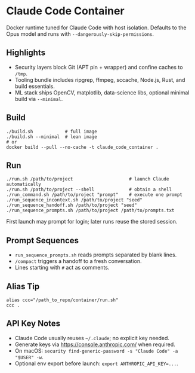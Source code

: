# Claude Code Container

Docker runtime tuned for Claude Code with host isolation. Defaults to the Opus model and runs with `--dangerously-skip-permissions`.

## Highlights
- Security layers block Git (APT pin + wrapper) and confine caches to `/tmp`.
- Tooling bundle includes ripgrep, ffmpeg, sccache, Node.js, Rust, and build essentials.
- ML stack ships OpenCV, matplotlib, data-science libs, optional minimal build via `--minimal`.

## Build
```
./build.sh            # full image
./build.sh --minimal  # lean image
# or
docker build --pull --no-cache -t claude_code_container .
```

## Run
```
./run.sh /path/to/project                     # launch Claude automatically
./run.sh /path/to/project --shell             # obtain a shell
./run_command.sh /path/to/project "prompt"    # execute one prompt
./run_sequence_incontext.sh /path/to/project "seed"
./run_sequence_handoff.sh /path/to/project "seed"
./run_sequence_prompts.sh /path/to/project /path/to/prompts.txt
```
First launch may prompt for login; later runs reuse the stored session.

## Prompt Sequences
- `run_sequence_prompts.sh` reads prompts separated by blank lines.
- `/compact` triggers a handoff to a fresh conversation.
- Lines starting with `#` act as comments.

## Alias Tip
```
alias ccc="/path_to_repo/container/run.sh"
ccc .
```

## API Key Notes
- Claude Code usually reuses `~/.claude`; no explicit key needed.
- Generate keys via https://console.anthropic.com/ when required.
- On macOS: `security find-generic-password -s "Claude Code" -a "$USER" -w`.
- Optional env export before launch: `export ANTHROPIC_API_KEY=...`.
